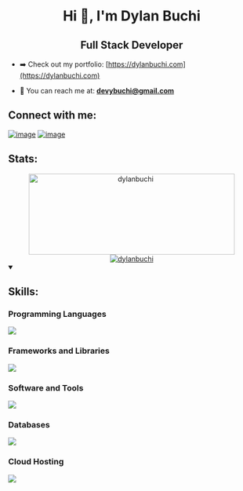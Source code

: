 <h1 align="center">Hi 👋, I'm Dylan Buchi</h1>

<h2 align="center">Full Stack Developer</h2>

- ➡️ Check out my portfolio:
  [https://dylanbuchi.com](https://dylanbuchi.com)

- 📧 You can reach me at: **devybuchi@gmail.com**

<h2 align="left">Connect with me:</h2>

[![image](https://img.shields.io/badge/LinkedIn-0077B5?style=for-the-badge&logo=linkedin&logoColor=white)](https://www.linkedin.com/in/dylanbuchi/)
[![image](https://img.shields.io/badge/Twitter-1DA1F2?style=for-the-badge&logo=twitter&logoColor=white)](https://twitter.com/dylanbuchi/)

<h2 align="left">Stats:</h2>

<div align="center">
  <a href="https://github.com/dylanbuchi">
    <img
      width="420"
      height="165"
      src="https://streak-stats.demolab.com/?user=dylanbuchi&theme=slateorange&fire=ECAD49&sideLabels=ECAD49&currStreakNum=F3C92A"
      alt="dylanbuchi"
    />
  </a>
  <a href="https://github.com/dylanbuchi">
    <img
      src="https://github-readme-stats.vercel.app/api/top-langs/?username=dylanbuchi&show_icons=true&locale=en&layout=compact&langs_count=6&exclude_repo=francis-portfolio&theme=slateorange&hide=html,jupyter%20notebook,objective-c&card_width=250"
      alt="dylanbuchi"
    />   
  </a>
  </div>
  
  <details open>
 <summary><h2 align="left">Skills:</h2></summary>
  <h3>Programming Languages</h3>
  
  <p align="left">
    <a href="https://skillicons.dev">
      <img src="https://skillicons.dev/icons?i=py,js,ts,html,css,java,dart,cpp,bash" />
    </a>
  </p>
  
  <h3 >Frameworks and Libraries</h3>
  
  <p align="left">
    <a href="https://skillicons.dev">
      <img src="https://skillicons.dev/icons?i=react,nodejs,expressjs,tailwind,scss,mui,bootstrap,redux,jquery,flutter,flask,django,nestjs,jest" />
    </a>
  </p>

  <h3>Software and Tools</h3>
  
  <p align="left">
    <a href="https://skillicons.dev">
      <img src="https://skillicons.dev/icons?i=github,git,vscode,linux,vite,idea,androidstudio,eclipse,docker" />
    </a>
  </p>
  
    
  <h3>Databases </h3>
  
  <p align="left">
    <a href="https://skillicons.dev">
      <img src="https://skillicons.dev/icons?i=mongodb,firebase,postgres,sqlite,mysql" />
    </a>
  </p>
  
    
   <h3>Cloud Hosting</h3>
  
  <p align="left">
    <a href="https://skillicons.dev">
      <img src="https://skillicons.dev/icons?i=netlify,heroku,vercel" />
    </a>
  </p>
</details>

<!-- <a href="https://github.com/ashutosh00710/github-readme-activity-graph"><img alt="dylanbuchi's Activity Graph" src="https://github-readme-activity-graph.cyclic.app/graph/?username=dylanbuchi&bg_color=1F222E&color=F8D866&line=F85D7F&point=FFFFFF&hide_border=true" /></a>
</div> -->

<!-- WAKATIME STATS
[![@dylanbuchi's Holopin board](https://holopin.io/api/user/board?user=dylanbuchi)](https://holopin.io/@dylanbuchi)
<img align="center" src="https://github-readme-stats.vercel.app/api/wakatime?username=@dylanbuchi&layout=compact&v=2" />-->
<!--
<img align="center" src="https://github-readme-stats.vercel.app/api/top-langs?username=dylanbuchi&show_icons=true&locale=en&layout=compact&langs_count=6&exclude_repo=francis-portfolio" alt="dylanbuchi" />

<img align="center" src="https://github-readme-streak-stats.herokuapp.com/?user=dylanbuchi" alt="dylanbuchi" />
 -->
